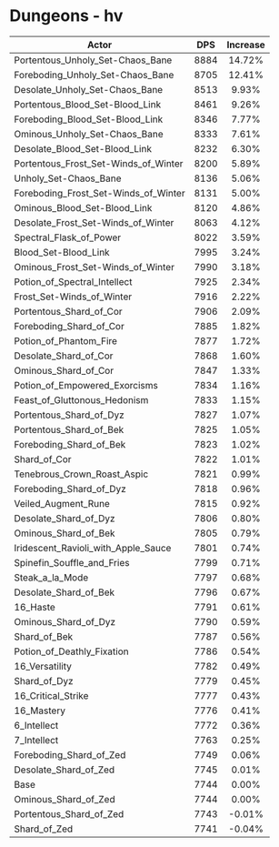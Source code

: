 # Dungeons - hv
| Actor | DPS | Increase |
|---|:---:|:---:|
|Portentous_Unholy_Set-Chaos_Bane|8884|14.72%|
|Foreboding_Unholy_Set-Chaos_Bane|8705|12.41%|
|Desolate_Unholy_Set-Chaos_Bane|8513|9.93%|
|Portentous_Blood_Set-Blood_Link|8461|9.26%|
|Foreboding_Blood_Set-Blood_Link|8346|7.77%|
|Ominous_Unholy_Set-Chaos_Bane|8333|7.61%|
|Desolate_Blood_Set-Blood_Link|8232|6.30%|
|Portentous_Frost_Set-Winds_of_Winter|8200|5.89%|
|Unholy_Set-Chaos_Bane|8136|5.06%|
|Foreboding_Frost_Set-Winds_of_Winter|8131|5.00%|
|Ominous_Blood_Set-Blood_Link|8120|4.86%|
|Desolate_Frost_Set-Winds_of_Winter|8063|4.12%|
|Spectral_Flask_of_Power|8022|3.59%|
|Blood_Set-Blood_Link|7995|3.24%|
|Ominous_Frost_Set-Winds_of_Winter|7990|3.18%|
|Potion_of_Spectral_Intellect|7925|2.34%|
|Frost_Set-Winds_of_Winter|7916|2.22%|
|Portentous_Shard_of_Cor|7906|2.09%|
|Foreboding_Shard_of_Cor|7885|1.82%|
|Potion_of_Phantom_Fire|7877|1.72%|
|Desolate_Shard_of_Cor|7868|1.60%|
|Ominous_Shard_of_Cor|7847|1.33%|
|Potion_of_Empowered_Exorcisms|7834|1.16%|
|Feast_of_Gluttonous_Hedonism|7833|1.15%|
|Portentous_Shard_of_Dyz|7827|1.07%|
|Portentous_Shard_of_Bek|7825|1.05%|
|Foreboding_Shard_of_Bek|7823|1.02%|
|Shard_of_Cor|7822|1.01%|
|Tenebrous_Crown_Roast_Aspic|7821|0.99%|
|Foreboding_Shard_of_Dyz|7818|0.96%|
|Veiled_Augment_Rune|7815|0.92%|
|Desolate_Shard_of_Dyz|7806|0.80%|
|Ominous_Shard_of_Bek|7805|0.79%|
|Iridescent_Ravioli_with_Apple_Sauce|7801|0.74%|
|Spinefin_Souffle_and_Fries|7799|0.71%|
|Steak_a_la_Mode|7797|0.68%|
|Desolate_Shard_of_Bek|7796|0.67%|
|16_Haste|7791|0.61%|
|Ominous_Shard_of_Dyz|7790|0.59%|
|Shard_of_Bek|7787|0.56%|
|Potion_of_Deathly_Fixation|7786|0.54%|
|16_Versatility|7782|0.49%|
|Shard_of_Dyz|7779|0.45%|
|16_Critical_Strike|7777|0.43%|
|16_Mastery|7776|0.41%|
|6_Intellect|7772|0.36%|
|7_Intellect|7763|0.25%|
|Foreboding_Shard_of_Zed|7749|0.06%|
|Desolate_Shard_of_Zed|7745|0.01%|
|Base|7744|0.00%|
|Ominous_Shard_of_Zed|7744|0.00%|
|Portentous_Shard_of_Zed|7743|-0.01%|
|Shard_of_Zed|7741|-0.04%|

